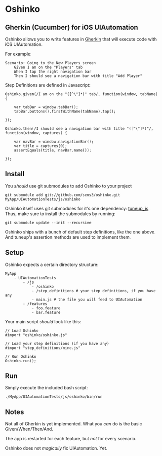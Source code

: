 # Oshinko #
## Gherkin (Cucumber) for iOS UIAutomation ##

Oshinko allows you to write features in [Gherkin](https://github.com/cucumber/cucumber/wiki/Gherkin) that will execute code with iOS UIAutomation.

For example:

	Scenario: Going to the New Players screen
		Given I am on the "Players" tab
		When I tap the right navigation bar
		Then I should see a navigation bar with title "Add Player"
		

Step Definitions are defined in Javascript:

	Oshinko.given(/I am on the "([^\"]*)" tab/, function(window, tabName) {

    	var tabBar = window.tabBar();
    	tabBar.buttons().firstWithName(tabName).tap();
        
	});
	
	Oshinko.then(/I should see a navigation bar with title "([^\"]*)"/, function(window, captures) {
    
    	var navBar = window.navigationBar();
    	var title = captures[0];
    	assertEquals(title, navBar.name());
    
	});
	

## Install ##

You *should* use git submodules to add Oshinko to your project

	git submodule add git://github.com/sens3/oshinko.git MyApp/UIAutomationTests/js/oshinko
  
Oshinko itself uses git submodules for it's one dependency: [tuneup_js](https://github.com/alexvollmer/tuneup_js).
Thus, make sure to install the submodules by running:
	
	git submodule update --init --recursive
	 
Oshinko ships with a bunch of default step definitions, like the one above. And tuneup's assertion methods are used to implement them.

## Setup ##

Oshinko expects a certain directory structure:

	MyApp
		- UIAutomationTests
			- /js
				- /oshinko
				- /step_definitions # your step definitions, if you have any
				- main.js # the file you will feed to UIAutomation
			- /features
				- foo.feature
				- bar.feature

Your main script *should* look like this:

	// Load Oshinko
	#import "oshinko/oshinko.js"

	// Load your step definitions (if you have any)
	#import "step_definitions/mine.js"

	// Run Oshinko
	Oshinko.run();

## Run

Simply execute the included bash script:
	
	./MyApp/UIAutomationTests/js/oshinko/bin/run


## Notes ##
Not all of Gherkin is yet implemented. What you *can* do is the basic Given/When/Then/And.

The app is restarted for each feature, but *not* for every scenario.

Oshinko does not *magically* fix UIAutomation. Yet.




